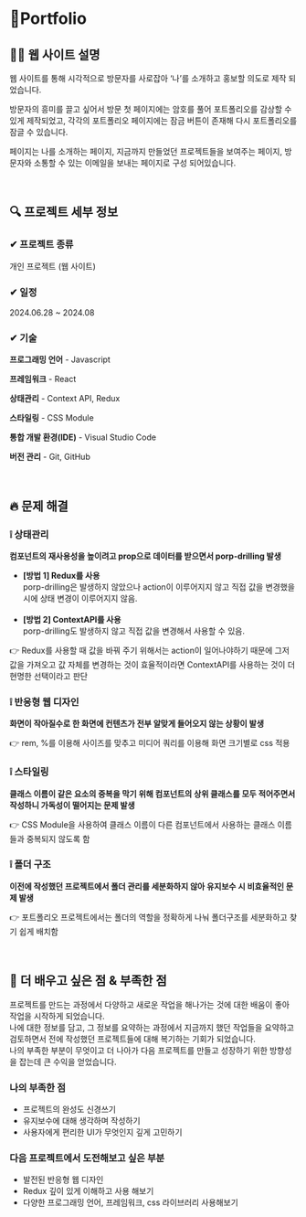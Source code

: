 # 📝Portfolio

## 🙋‍♀️ 웹 사이트 설명

웹 사이트를 통해 시각적으로 방문자를 사로잡아 ‘나’를 소개하고 홍보할 의도로 제작 되었습니다.<br/>

방문자의 흥미를 끌고 싶어서 방문 첫 페이지에는 암호를 풀어 포트폴리오를 감상할 수 있게 제작되었고, 각각의 포트폴리오 페이지에는 잠금 버튼이 존재해 다시 포트폴리오를 잠글 수 있습니다.<br/>

페이지는 나를 소개하는 페이지, 지금까지 만들었던 프로젝트들을 보여주는 페이지, 방문자와 소통할 수 있는 이메일을 보내는 페이지로 구성 되어있습니다.<br/>

<br/>

## 🔍 프로젝트 세부 정보

### ✔ 프로젝트 종류

개인 프로젝트 (웹 사이트)

### ✔ 일정

2024.06.28 ~ 2024.08

### ✔ 기술

**프로그래밍 언어** - Javascript

**프레임워크** - React

**상태관리** - Context API, Redux

**스타일링** - CSS Module

**통합 개발 환경(IDE)** - Visual Studio Code

**버전 관리** - Git, GitHub

<br/>

## 🔥 문제 해결

### ❕ 상태관리

**컴포넌트의 재사용성을 높이려고 prop으로 데이터를 받으면서 porp-drilling 발생**

- **[방법 1] Redux를 사용**<br/>
  porp-drilling은 발생하지 않았으나 action이 이루어지지 않고 직접 값을 변경했을 시에 상태 변경이 이루어지지 않음.<br/><br/>
- **[방법 2] ContextAPI를 사용**<br/>
  porp-drilling도 발생하지 않고 직접 값을 변경해서 사용할 수 있음.

👉 Redux를 사용할 때 값을 바꿔 주기 위해서는 action이 일어나야하기 때문에 그저 값을 가져오고 값 자체를 변경하는 것이 효율적이라면 ContextAPI를 사용하는 것이 더 현명한 선택이라고 판단

### ❕ 반응형 웹 디자인

**화면이 작아질수로 한 화면에 컨텐츠가 전부 알맞게 들어오지 않는 상황이 발생**

👉 rem, %를 이용해 사이즈를 맞추고 미디어 쿼리를 이용해 화면 크기별로 css 적용

### ❕ 스타일링

**클래스 이름이 같은 요소의 중복을 막기 위해 컴포넌트의 상위 클래스를 모두 적어주면서 작성하니 가독성이 떨어지는 문제 발생**

👉 CSS Module을 사용하여 클래스 이름이 다른 컴포넌트에서 사용하는 클래스 이름들과 중복되지 않도록 함

### ❕ 폴더 구조

**이전에 작성했던 프로젝트에서 폴더 관리를 세분화하지 않아 유지보수 시 비효율적인 문제 발생**

👉 포트폴리오 프로젝트에서는 폴더의 역할을 정확하게 나눠 폴더구조를 세분화하고 찾기 쉽게 배치함

<br/>

## 🚀 더 배우고 싶은 점 & 부족한 점

프로젝트를 만드는 과정에서 다양하고 새로운 작업을 해나가는 것에 대한 배움이 좋아 작업을 시작하게 되었습니다.<br/>
나에 대한 정보를 담고, 그 정보를 요약하는 과정에서 지금까지 했던 작업들을 요약하고 검토하면서 전에 작성했던 프로젝트들에 대해 복기하는 기회가 되었습니다.<br/>
나의 부족한 부분이 무엇이고 더 나아가 다음 프로젝트를 만들고 성장하기 위한 방향성을 잡는데 큰 수익을 얻었습니다.

### 나의 부족한 점

- 프로젝트의 완성도 신경쓰기
- 유지보수에 대해 생각하며 작성하기
- 사용자에게 편리한 UI가 무엇인지 깊게 고민하기

### 다음 프로젝트에서 도전해보고 싶은 부분

- 발전된 반응형 웹 디자인
- Redux 깊이 있게 이해하고 사용 해보기
- 다양한 프로그래밍 언어, 프레임워크, css 라이브러리 사용해보기
